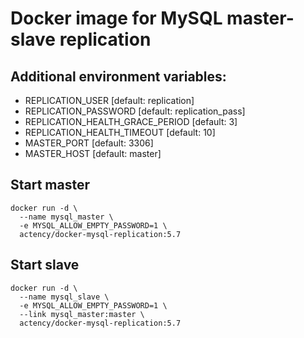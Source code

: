 # Docker image for MySQL master-slave replication

## Additional environment variables:
* REPLICATION_USER [default: replication]
* REPLICATION_PASSWORD [default: replication_pass]
* REPLICATION_HEALTH_GRACE_PERIOD [default: 3]
* REPLICATION_HEALTH_TIMEOUT [default: 10]
* MASTER_PORT [default: 3306]
* MASTER_HOST [default: master]

## Start master

```
docker run -d \
  --name mysql_master \
  -e MYSQL_ALLOW_EMPTY_PASSWORD=1 \
  actency/docker-mysql-replication:5.7
```

## Start slave

```
docker run -d \
  --name mysql_slave \
  -e MYSQL_ALLOW_EMPTY_PASSWORD=1 \
  --link mysql_master:master \
  actency/docker-mysql-replication:5.7
```
